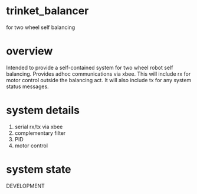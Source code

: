 # trinket_balancer
for two wheel self balancing 

# overview
Intended to provide a self-contained system for two wheel robot self balancing. Provides adhoc communications via xbee. This will include rx for motor control outside the balancing act. It will also include tx for any system status messages.

# system details
1. serial rx/tx via xbee
2. complementary filter 
3. PID
4. motor control

# system state
DEVELOPMENT
